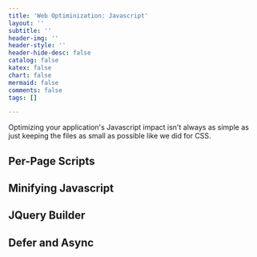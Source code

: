 ```yaml
---
title: 'Web Optiminization: Javascript'
layout: ''
subtitle: ''
header-img: ''
header-style: ''
header-hide-desc: false
catalog: false
katex: false
chart: false
mermaid: false
comments: false
tags: []

---
```

Optimizing your application's Javascript impact isn't always as simple as just keeping the files as small as possible like we did for CSS. 

## Per-Page Scripts

## Minifying Javascript

## JQuery Builder

## Defer and Async